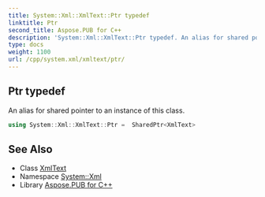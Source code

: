 ```yaml
---
title: System::Xml::XmlText::Ptr typedef
linktitle: Ptr
second_title: Aspose.PUB for C++
description: 'System::Xml::XmlText::Ptr typedef. An alias for shared pointer to an instance of this class in C++.'
type: docs
weight: 1100
url: /cpp/system.xml/xmltext/ptr/
---
```

## Ptr typedef


An alias for shared pointer to an instance of this class.

```cpp
using System::Xml::XmlText::Ptr =  SharedPtr<XmlText>
```

## See Also

* Class [XmlText](../)
* Namespace [System::Xml](../../)
* Library [Aspose.PUB for C++](../../../)

